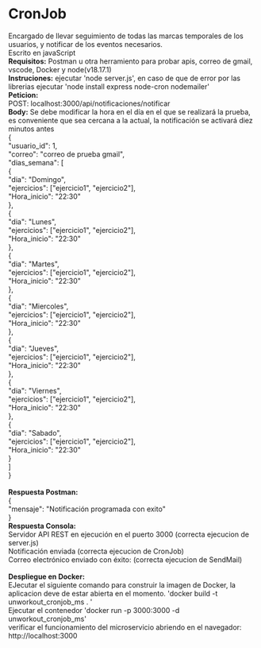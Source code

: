 # CronJob
Encargado de llevar seguimiento de todas las marcas temporales de los usuarios, y notificar de los eventos necesarios.<br>
Escrito en javaScript <br>
**Requisitos:** Postman u otra herramiento para probar apis, correo de gmail, vscode, Docker y node(v18.17.1) <br>
**Instruciones:** ejecutar 'node server.js', en caso de que de error por las librerias ejecutar 'node install express node-cron nodemailer'<br>
**Peticion:** <br>
POST: localhost:3000/api/notificaciones/notificar<br>
**Body:** Se debe modificar la hora en el día en el que se realizará la prueba, es conveniente que sea cercana a la actual, la notificación se activará diez minutos antes<br>
{<br>
    "usuario_id": 1,<br>
    "correo": "correo de prueba gmail",<br>
    "dias_semana": [<br>
        {<br>
        "dia": "Domingo",<br>
        "ejercicios": ["ejercicio1", "ejercicio2"],<br>
        "Hora_inicio": "22:30"<br>
        },<br>
        {<br>
        "dia": "Lunes",<br>
        "ejercicios": ["ejercicio1", "ejercicio2"],<br>
        "Hora_inicio": "22:30"<br>
        },<br>
        {<br>
        "dia": "Martes",<br>
        "ejercicios": ["ejercicio1", "ejercicio2"],<br>
        "Hora_inicio": "22:30"<br>
        },<br>
        {<br>
        "dia": "Miercoles",<br>
        "ejercicios": ["ejercicio1", "ejercicio2"],<br>
        "Hora_inicio": "22:30"<br>
        },<br>
        {<br>
        "dia": "Jueves",<br>
        "ejercicios": ["ejercicio1", "ejercicio2"],<br>
        "Hora_inicio": "22:30"<br>
        },<br>
        {<br>
        "dia": "Viernes",<br>
        "ejercicios": ["ejercicio1", "ejercicio2"],<br>
        "Hora_inicio": "22:30"<br>
        },<br>
        {<br>
        "dia": "Sabado",<br>
        "ejercicios": ["ejercicio1", "ejercicio2"],<br>
        "Hora_inicio": "22:30"<br>
        }<br>
    ]<br>
}<br><br>
**Respuesta Postman:** <br>
{<br>
    "mensaje": "Notificación programada con exito"<br>
}<br>
**Respuesta Consola:** <br>
Servidor API REST en ejecución en el puerto 3000 (correcta ejecucion de server.js) <br>
Notificación enviada (correcta ejecucion de CronJob) <br>
Correo electrónico enviado con éxito: (correcta ejecucion de SendMail)<br><br>
**Despliegue en Docker:**<br>
EJecutar el siguiente comando para construir la imagen de Docker, la aplicacion deve de estar abierta en el momento. 'docker build -t unworkout_cronjob_ms . '<br>
Ejecutar el contenedor 'docker run -p 3000:3000 -d unworkout_cronjob_ms' <br>
verificar el funcionamiento del microservicio abriendo en el navegador: http://localhost:3000 <br>

